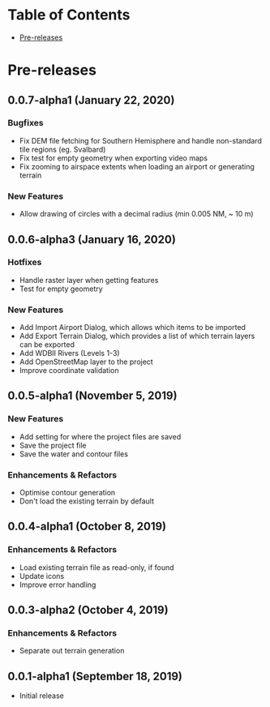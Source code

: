 # Table of Contents
- [Pre-releases](#pre-releases)

# Pre-releases

## 0.0.7-alpha1 (January 22, 2020)
### Bugfixes
- Fix DEM file fetching for Southern Hemisphere and handle non-standard tile regions (eg. Svalbard)
- Fix test for empty geometry when exporting video maps
- Fix zooming to airspace extents when loading an airport or generating terrain

### New Features
- Allow drawing of circles with a decimal radius (min 0.005 NM, ~ 10 m)

## 0.0.6-alpha3 (January 16, 2020)
### Hotfixes
- Handle raster layer when getting features
- Test for empty geometry

### New Features
- Add Import Airport Dialog, which allows which items to be imported
- Add Export Terrain Dialog, which provides a list of which terrain layers can be exported
- Add WDBII Rivers (Levels 1-3)
- Add OpenStreetMap layer to the project
- Improve coordinate validation

## 0.0.5-alpha1 (November 5, 2019)
### New Features
- Add setting for where the project files are saved
- Save the project file
- Save the water and contour files

### Enhancements & Refactors
- Optimise contour generation
- Don't load the existing terrain by default

## 0.0.4-alpha1 (October 8, 2019)
### Enhancements & Refactors
- Load existing terrain file as read-only, if found
- Update icons
- Improve error handling

## 0.0.3-alpha2 (October 4, 2019)
### Enhancements & Refactors
- Separate out terrain generation

## 0.0.1-alpha1 (September 18, 2019)
- Initial release
